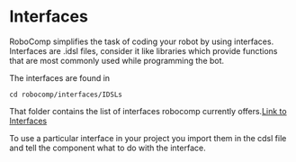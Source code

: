 # Interfaces

RoboComp simplifies the task of coding your robot by using interfaces. Interfaces are .idsl files, consider it like libraries which provide functions that are most commonly used while programming the bot.

The interfaces are found in

	cd robocomp/interfaces/IDSLs

That folder contains the list of interfaces robocomp currently offers.[Link to Interfaces](https://github.com/robocomp/robocomp/tree/master/interfaces)

To use a particular interface in your project you import them in the cdsl file and tell the component what to do with the interface.

